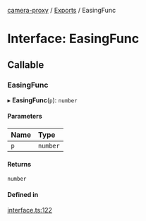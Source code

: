 [camera-proxy](../README.md) / [Exports](../modules.md) / EasingFunc

# Interface: EasingFunc

## Callable

### EasingFunc

▸ **EasingFunc**(`p`): `number`

#### Parameters

| Name | Type |
| :------ | :------ |
| `p` | `number` |

#### Returns

`number`

#### Defined in

[interface.ts:122](https://github.com/alibaba/camera-proxy/blob/a1bd6c9/src/interface.ts#L122)
